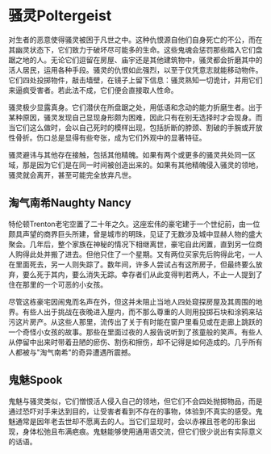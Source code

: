 # 骚灵Poltergeist

对生者的恶意使得骚灵被困于凡世之中。这种仇恨源自他们自身死亡的不公，而在其幽灵状态下，它们致力于破坏尽可能多的生命。这些鬼魂会惩罚那些踏入它们盘踞之地的人。无论它们逗留在房屋、庙宇还是其他建筑物中，骚灵都会折磨其中的活人居民，运用各种手段。骚灵的仇恨如此强烈，以至于仅凭意志就能移动物件。它们四处投掷物件，敲击墙壁，在镜子上留下信息：骚灵熟知一切诡计，并用它们来逼疯受害者。若此法不成，它们便会直接取人性命。

骚灵极少显露真身。它们潜伏在所盘踞之处，用低语和念动的能力折磨生者。出于某种原因，骚灵发现自己显现身形颇为困难，因此只有在别无选择时才会现身。而当它们这么做时，会以自己死时的模样出现，包括折断的脖颈、割破的手腕或开放性骨折。伤口总是显得有些夸张，成为它们外观中的显著特征。

骚灵避讳与其他存在接触，包括其他精魄。如果有两个或更多的骚灵共处同一区域，那是因为它们是在同一时间被创造出来的。如果有其他精魄侵入骚灵的领地，骚灵就会离开，甚至可能完全放弃凡世。

## 淘气南希Naughty Nancy

特伦顿Trenton老宅空置了二十年之久。这座宏伟的豪宅建于一个世纪前，由一位颇具声望的商界巨头所建，曾是城市的明珠，见证了无数涉及城中显赫人物的盛大聚会。几年后，整个家族在神秘的情况下相继离世，豪宅自此闲置，直到另一位商人购得此处并搬了进去。但他只住了一个星期。又有两位买家先后购得此宅，一人在里面死去，另一人则失踪了。数年间，许多人尝试占有这所房子，但最终要么放弃，要么死于其内，要么消失无踪。幸存者们从此变得判若两人，不止一人提到了住在那里的一个可恶的小女孩。

尽管这栋豪宅因闹鬼而名声在外，但这并未阻止当地人四处窥探房屋及其周围的地界。有些人出于挑战在夜晚进入屋内，而不那么尊重的人则用投掷石块和涂鸦来玷污这片房产。从这些人那里，流传出了关于有时能在窗户里看见或在走廊上跳跃的一个奇怪小女孩的故事。那些在里面过夜的人报告说听到了孩童般的笑声。有些人从停留中出来时带着丑陋的瘀伤、割伤和擦伤，却不记得是如何造成的。几乎所有人都被与"淘气南希"的奇异遭遇所震撼。

## 鬼魅Spook

鬼魅与骚灵类似，它们憎恨活人侵入自己的领地，但它们不会四处抛掷物品，而是通过恐吓对手来达到目的，让受害者看到不存在的事物，体验到不真实的感受。鬼魅通常是因年老去世却不愿离去的人。当它们显现时，会以赤裸且苍老的形象出现，身体松弛且布满疤痕。鬼魅能够使用通用语交流，但它们很少说出有实际意义的话语。
